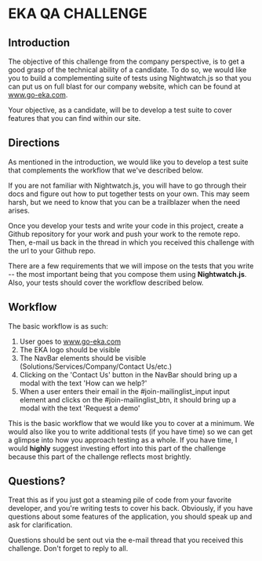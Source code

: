 # EKA QA CHALLENGE

## Introduction
The objective of this challenge from the company perspective, is to get a good grasp of the technical ability of a candidate. To do so, we would like you to build a complementing suite of tests using Nightwatch.js so that you can put us on full blast for our company website, which can be found at www.go-eka.com.

Your objective, as a candidate, will be to develop a test suite to cover features that you can find within our site.

## Directions
As mentioned in the introduction, we would like you to develop a test suite that complements the workflow that we've described below.

If you are not familiar with Nightwatch.js, you will have to go through their docs and figure out how to put together tests on your own. This may seem harsh, but we need to know that you can be a trailblazer when the need arises.

Once you develop your tests and write your code in this project, create a Github repository for your work and push your work to the remote repo. Then, e-mail us back in the thread in which you received this challenge with the url to your Github repo.

There are a few requirements that we will impose on the tests that you write -- the most important being that you compose them using **Nightwatch.js**. Also, your tests should cover the workflow described below.

## Workflow
The basic workflow is as such:

1. User goes to www.go-eka.com
2. The EKA logo should be visible
3. The NavBar elements should be visible (Solutions/Services/Company/Contact Us/etc.)
4. Clicking on the 'Contact Us' button in the NavBar should bring up a modal with the text 'How can we help?'
5. When a user enters their email in the #join-mailinglist_input input element and clicks on the #join-mailinglist_btn, it should bring up a modal with the text 'Request a demo'

This is the basic workflow that we would like you to cover at a minimum. We would also like you to write additional tests (if you have time) so we can get a glimpse into how you approach testing as a whole. If you have time, I would **highly** suggest investing effort into this part of the challenge because this part of the challenge reflects most brightly.


## Questions?
Treat this as if you just got a steaming pile of code from your favorite developer, and you're writing tests to cover his back. Obviously, if you have questions about some features of the application, you should speak up and ask for clarification.

Questions should be sent out via the e-mail thread that you received this challenge. Don't forget to reply to all.
